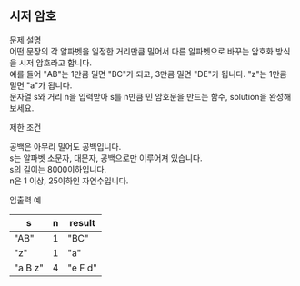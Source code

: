## 시저 암호
문제 설명  
어떤 문장의 각 알파벳을 일정한 거리만큼 밀어서 다른 알파벳으로 바꾸는 암호화 방식을 시저 암호라고 합니다.  
예를 들어 "AB"는 1만큼 밀면 "BC"가 되고, 3만큼 밀면 "DE"가 됩니다. "z"는 1만큼 밀면 "a"가 됩니다.  
문자열 s와 거리 n을 입력받아 s를 n만큼 민 암호문을 만드는 함수, solution을 완성해 보세요.  

제한 조건  

공백은 아무리 밀어도 공백입니다.  
s는 알파벳 소문자, 대문자, 공백으로만 이루어져 있습니다.  
s의 길이는 8000이하입니다.  
n은 1 이상, 25이하인 자연수입니다.  

입출력 예

| s       | 	n  | 	result |
|---------|-----|---------|
| "AB"    | 	1  | 	"BC"   |
| "z"     | 	1  | 	"a"    |
| "a B z" | 	4	 | "e F d" |
